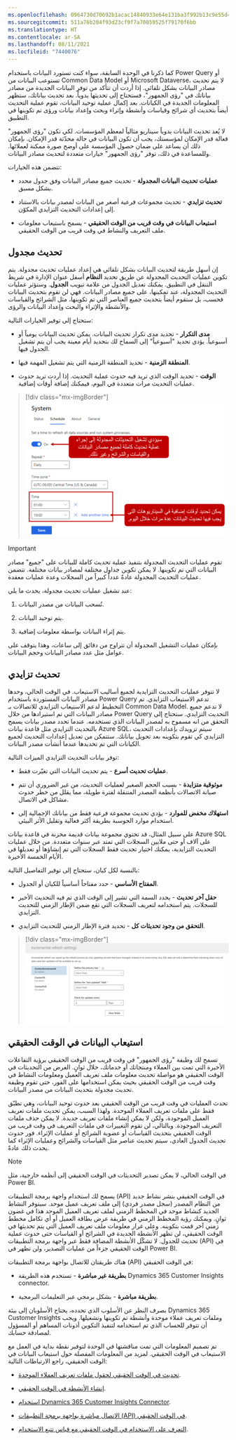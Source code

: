 ```yaml
---
ms.openlocfilehash: 0964730d70692b1acac14840933e64e131ba3f992b13c9e55d4b7d65a19fe2aa
ms.sourcegitcommit: 511a76b204f93d23cf9f7a70059525f79170f6bb
ms.translationtype: HT
ms.contentlocale: ar-SA
ms.lasthandoff: 08/11/2021
ms.locfileid: "7440076"
---
```

كما ذكرنا في الوحدة السابقة، سواء كنت تستورد البيانات باستخدام Power Query أو تستوعب البيانات من Common Data Model أو Microsoft Dataverse، لا يتم تحديث مصادر البيانات بشكل تلقائي. إذا أردت أن تتأكد من توفر البيانات الجديدة من مصادر بياناتك في "رؤى الجمهور"، فستحتاج إلى تحديثها يدوياً. بعد تحديث بياناتك، ستظهر المعلومات الجديدة في الكيانات. بعد إكمال عملية توحيد البيانات، تقوم عملية التحديث أيضاً بتحديث أي شرائح وقياسات وأنشطة وإثراء وبحث وإعداد بيانات ورؤى تم تكوينها في التطبيق.

لا يُعد تحديث البيانات يدوياً سيناريو مثالياً لمعظم المؤسسات. لكي تكون "رؤى الجمهور" فعالة قدر الإمكان لمؤسستك، يجب أن تكون البيانات في حالة محدّثة قدر الإمكان. بإمكان ذلك أن يساعد على ضمان حصول المؤسسة على أوضح صورة ممكنة لعملائها. وللمساعدة في ذلك، توفر "رؤى الجمهور" خيارات متعددة لتحديث مصادر البيانات.

تتضمن هذه الخيارات:

-   **عمليات تحديث البيانات المجدولة** - تحديث جميع مصادر البيانات وفق جدول محدد بشكل مسبق.

-   **تحديث تزايدي** - تحديث مجموعات فرعية أصغر من البيانات لمصدر بيانات بالاستناد إلى إعدادات التحديث التزايدي المكوّن.

-   **استيعاب البيانات في وقت قريب من الوقت الحقيقي** - يسمح باستيعاب معلومات ملف التعريف والنشاط في وقت قريب من الوقت الحقيقي.

## <a name="scheduled-refresh"></a>تحديث مجدول

إن أسهل طريقة لتحديث البيانات بشكل تلقائي هي إعداد عمليات تحديث مجدولة. يتم تكوين عمليات التحديث المجدولة عن طريق تحديد **النظام** أسفل عنوان الإدارة في شريط التنقل في التطبيق. يمكنك تعديل الجدول من علامة تبويب **الجدول**. وستؤثر عمليات التحديث المجدولة، عند تمكينها، على جميع مصادر البيانات. فهي لن تقوم بتحديث البيانات فحسب، بل ستقوم أيضاً بتحديث جميع العناصر التي تم تكوينها، مثل الشرائح والقياسات والأنشطة والإثراء والبحث وإعداد البيانات والرؤى.

ستحتاج إلى توفير الخيارات التالية:

-   **مدى التكرار** - تحديد مدى تكرار تحديث البيانات. يمكن تحديث البيانات يومياً أو أسبوعياً. يؤدي تحديد "أسبوعياً" إلى السماح لك بتحديد أيام معينة يجب أن يتم تشغيل الجدول فيها.

-   **المنطقة الزمنية** - تحديد المنطقة الزمنية التي يتم تشغيل المهمة فيها.

-   **الوقت** - تحديد الوقت الذي تريد فيه حدوث عملية التحديث. إذا أردت تريد حدوث عمليات التحديث مرات متعددة في اليوم، فيمكنك إضافة أوقات إضافية.

> [!div class="mx-imgBorder"]
> [![تشغيل عمليات تحديث مجدولة وتحديد وقت.](../media/schedule-refresh-ssm.png)](../media/schedule-refresh-ssm.png#lightbox)

> [!IMPORTANT]
> تقوم عمليات التحديث المجدولة بتنفيذ عملية تحديث كاملة للبيانات على "جميع" مصادر البيانات التي تم تكوينها. لا يمكن تكوين جداول مختلفة لمصادر بيانات مختلفة. تتضمن عمليات التحديث المجدولة عادةً عدداً كبيراً من السجلات وعدة عمليات معقدة.

عند تشغيل عمليات تحديث مجدولة، يحدث ما يلي:

1.  تُسحب البيانات من مصدر البيانات.

1.  يتم توحيد البيانات.

1.  يتم إثراء البيانات بواسطة معلومات إضافية.

بإمكان عمليات التشغيل المجدولة أن تتراوح من دقائق إلى ساعات، وهذا يتوقف على عوامل مثل عدد مصادر البيانات وحجم البيانات.

## <a name="incremental-refresh"></a>تحديث تزايدي

لا تتوفر عمليات التحديث التزايدية لجميع أساليب الاستيعاب. في الوقت الحالي، وحدها مصادر البيانات المستوردة باستخدام Power Query تدعم الاستيعاب التزايدي. تم التخطيط لدعم الاستيعاب التزايدي للاتصالات بـ Common Data Model. لا تدعم جميع مصادر البيانات التي تم استيرادها من خلال Power Query التحديث التزايدي. ستحتاج إلى التحقق من انه مسموح به لمصدر البيانات الذي تستخدمه. عندما تحدد مصدر بيانات يسمح بالتحديث التزايدي مثل قاعدة بيانات Azure SQL، سيتم تزويدك بإعدادات التحديث التزايدي كي تقوم بتكوينه بعد تحويل بياناتك. ستتمكن من تعديل إعدادات التحديث لجميع الكيانات التي تم تحديدها عندما أنشأت مصدر البيانات.

توفر بيانات التحديث التزايدي الميزات التالية:

-   **عمليات تحديث أسرع** - يتم تحديث البيانات التي تغيّرت فقط.

-   **موثوقية متزايدة** - بسبب الحجم الصغير لعمليات التحديث، من غير الضروري أن تتم صيانة الاتصالات بأنظمة المصدر المتنقلة لفترة طويلة، مما يقلل من خطر حدوث مشاكل في الاتصال.

-   **استهلاك مخفض للموارد** - يؤدي تحديث مجموعة فرعية فقط من بياناتك الإجمالية إلى استخدام موارد الحوسبة بطريقة أكثر فعالية وتقليل الأثر البيئي.

على سبيل المثال، قد تحتوي مجموعة بيانات قديمة مخزنة في قاعدة بيانات Azure SQL على آلاف أو حتى ملايين السجلات التي تمتد عبر سنوات متعددة. من خلال عمليات التحديث التزايدية، يمكنك اختيار تحديث فقط السجلات التي تم إنشاؤها أو تعديلها في الأيام الخمسة الأخيرة.

بالنسبة لكل كيان، ستحتاج إلى توفير التفاصيل التالية:

-   **المفتاح الأساسي** - حدد مفتاحاً أساسياً للكيان أو الجدول.

-   **حقل آخر تحديث** - يحدد السمة التي تشير إلى الوقت الذي تم فيه التحديث الأخير للسجلات. يتم استخدامه لتعريف السجلات التي تقع ضمن الإطار الزمني للتحديث التزايدي.

-   **التحقق من وجود تحديثات كل** - تحديد فترة الإطار الزمني للتحديث التزايدي.

> [!div class="mx-imgBorder"]
> [![جدولة عمليات التحديث التزايدية من خلال تعيين المفتاح الأساسي وحقل آخر تحديث والتحقق من وجود تحديثات.](../media/incremental-refresh-settings-ss.png)](../media/incremental-refresh-settings-ss.png#lightbox)

## <a name="real-time-data-ingestion"></a>استيعاب البيانات في الوقت الحقيقي

تسمح لك وظيفة "رؤى الجمهور" في وقت قريب من الوقت الحقيقي برؤية التفاعلات الأخيرة التي تمت بين العملاء ومنتجاتك أو خدماتك، خلال ثوانٍ. الغرض من التحديثات في الوقت الحقيقي هو مواصلة تحديث معلومات ملف تعريف العميل ومعلومات النشاط في وقت قريب من الوقت الحقيقي بحيث يمكن استخدامها على الفور، حتى تقوم وظيفة تحديث مجدولة بتحديث البيانات من مصدر البيانات.

تحدث العمليات في وقت قريب من الوقت الحقيقي بعد حدوث توحيد البيانات، وهي تطبّق فقط على ملفات تعريف العملاء الموحدة. ولهذا السبب، يمكن تحديث ملفات تعريف العميل الموجودة، ولكن لا يمكن إنشاء ملفات تعريف جديدة. لا يمكن حذف ملفات التعريف الموجودة. وبالتالي، لن تقوم التغييرات في ملفات التعريف في وقت قريب من الوقت الحقيقي بتحديث القياسات أو عضوية الشرائح أو عمليات الإثراء. فور حدوث تحديث الجدول العادي، سيتم تحديث عناصر مثل القياسات والشرائح وعمليات الإثراء كما يحدث ذلك عادةً.

> [!NOTE]
> في الوقت الحالي، لا يمكن تصدير التحديثات في الوقت الحقيقي إلى أنظمه خارجية، مثل Power BI.

يسمح لك استخدام واجهة برمجة التطبيقات (API) في الوقت الحقيقي بنشر نشاط جديد من النظام المصدر (سجل مصدر فردي) إلى ملف تعريف عميل موحد. سيتوفر النشاط الجديد كنشاط موحد في المخطط الزمني لملف تعريف العميل الموحد هذا في غضون ثوانٍ. ويمكنك رؤية المخطط الزمني في طريقة عرض بطاقة العميل أو أي تكامل مخطط زمني آخر قمت بتكوينه. وعلى غرار معلومات ملف تعريف العميل التي يتم تحديثها في الوقت الحقيقي، لن تظهر الأنشطة الجديدة في الشرائح أو القياسات حتى حدوث عملية تحديث للجدول. لا تشكّل الأنشطة المضافة فقط عبر واجهة برمجة التطبيقات (API) في الوقت الحقيقي جزءاً من عمليات التصدير، ولن تظهر في Power BI.

هناك طريقتان للاتصال بواجهة برمجة التطبيقات (API) في الوقت الحقيقي:

-   **بطريقة غير مباشرة** - تستخدم هذه الطريقة Dynamics 365 Customer Insights connector.

-   **بطريقة مباشرة** - بشكل برمجي عبر التعليمات البرمجية.

بصرف النظر عن الأسلوب الذي تحدده، يحتاج الأسلوبان إلى بيئة Dynamics 365 Customer Insights وملفات تعريف عملاء موحدة وأنشطة تم تكوينها وتشغيلها. ويجب أن تتوفر للحساب الذي تم استخدامه لتنفيذ التكوين أذونات المساهم أو المسؤول لمصادقة حسابك.

تم تصميم المعلومات التي تمت مناقشتها في الوحدة لتوفير نقطة بداية في العمل مع الاستيعاب في الوقت الحقيقي. لمزيد من المعلومات المفصلة حول استيعاب البيانات في الوقت الحقيقي، راجع الارتباطات التالية:

-   [تحديث في الوقت الحقيقي لحقول ملفات تعريف العملاء الموحدة](/dynamics365/customer-insights/audience-insights/real-time-data-ingestion/?azure-portal=true#real-time-update-of-the-unified-customer-profile-fields).

-   [إنشاء الأنشطة في الوقت الحقيقي](/dynamics365/customer-insights/audience-insights/real-time-data-ingestion#real-time-creation-of-activities/?azure-portal=true).

-   [استخدام Dynamics 365 Customer Insights Connector](/dynamics365/customer-insights/audience-insights/real-time-data-ingestion#connect-via-the-dynamics-365-customer-insights-connector/?azure-portal=true).

-   [الاتصال مباشرة بواجهة برمجة التطبيقات (API‎) في الوقت الحقيقي](/dynamics365/customer-insights/audience-insights/real-time-data-ingestion?azure-portal=true#connect-directly-to-the-real-time-api).

-   [التعرف على الاستخدام في الوقت الحقيقي مع قياس تتبع الاستخدام](/dynamics365/customer-insights/audience-insights/real-time-data-ingestion#understand-your-real-time-usage-with-telemetry/?azure-portal=true).

